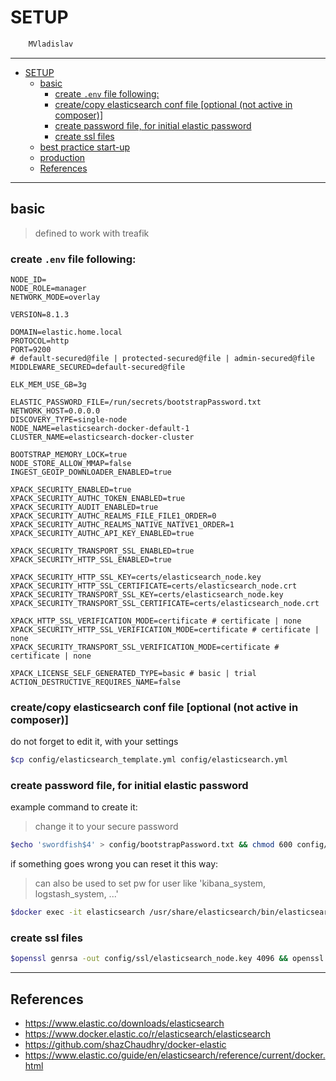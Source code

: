 # SETUP

```sh
    MVladislav
```

---

- [SETUP](#setup)
  - [basic](#basic)
    - [create `.env` file following:](#create-env-file-following)
    - [create/copy elasticsearch conf file [optional (not active in composer)]](#createcopy-elasticsearch-conf-file-optional-not-active-in-composer)
    - [create password file, for initial elastic password](#create-password-file-for-initial-elastic-password)
    - [create ssl files](#create-ssl-files)
  - [best practice start-up](#best-practice-start-up)
  - [production](#production)
  - [References](#references)

---

## basic

> defined to work with treafik

### create `.env` file following:

```env
NODE_ID=
NODE_ROLE=manager
NETWORK_MODE=overlay

VERSION=8.1.3

DOMAIN=elastic.home.local
PROTOCOL=http
PORT=9200
# default-secured@file | protected-secured@file | admin-secured@file
MIDDLEWARE_SECURED=default-secured@file

ELK_MEM_USE_GB=3g

ELASTIC_PASSWORD_FILE=/run/secrets/bootstrapPassword.txt
NETWORK_HOST=0.0.0.0
DISCOVERY_TYPE=single-node
NODE_NAME=elasticsearch-docker-default-1
CLUSTER_NAME=elasticsearch-docker-cluster

BOOTSTRAP_MEMORY_LOCK=true
NODE_STORE_ALLOW_MMAP=false
INGEST_GEOIP_DOWNLOADER_ENABLED=true

XPACK_SECURITY_ENABLED=true
XPACK_SECURITY_AUTHC_TOKEN_ENABLED=true
XPACK_SECURITY_AUDIT_ENABLED=true
XPACK_SECURITY_AUTHC_REALMS_FILE_FILE1_ORDER=0
XPACK_SECURITY_AUTHC_REALMS_NATIVE_NATIVE1_ORDER=1
XPACK_SECURITY_AUTHC_API_KEY_ENABLED=true

XPACK_SECURITY_TRANSPORT_SSL_ENABLED=true
XPACK_SECURITY_HTTP_SSL_ENABLED=true

XPACK_SECURITY_HTTP_SSL_KEY=certs/elasticsearch_node.key
XPACK_SECURITY_HTTP_SSL_CERTIFICATE=certs/elasticsearch_node.crt
XPACK_SECURITY_TRANSPORT_SSL_KEY=certs/elasticsearch_node.key
XPACK_SECURITY_TRANSPORT_SSL_CERTIFICATE=certs/elasticsearch_node.crt

XPACK_HTTP_SSL_VERIFICATION_MODE=certificate # certificate | none
XPACK_SECURITY_HTTP_SSL_VERIFICATION_MODE=certificate # certificate | none
XPACK_SECURITY_TRANSPORT_SSL_VERIFICATION_MODE=certificate # certificate | none

XPACK_LICENSE_SELF_GENERATED_TYPE=basic # basic | trial
ACTION_DESTRUCTIVE_REQUIRES_NAME=false
```

### create/copy elasticsearch conf file [optional (not active in composer)]

do not forget to edit it, with your settings

```sh
$cp config/elasticsearch_template.yml config/elasticsearch.yml
```

### create password file, for initial elastic password

example command to create it:

> change it to your secure password

```sh
$echo 'swordfish$4' > config/bootstrapPassword.txt && chmod 600 config/bootstrapPassword.txt
```

if something goes wrong you can reset it this way:

> can also be used to set pw for user like 'kibana_system, logstash_system, ...'

```sh
$docker exec -it elasticsearch /usr/share/elasticsearch/bin/elasticsearch-reset-password -u elastic
```

### create ssl files

```sh
$openssl genrsa -out config/ssl/elasticsearch_node.key 4096 && openssl req -new -x509 -sha256 -key config/ssl/elasticsearch_node.key -out config/ssl/elasticsearch_node.crt -days 365 -subj '/CN=elasticsearch'
```

---

## References

- <https://www.elastic.co/downloads/elasticsearch>
- <https://www.docker.elastic.co/r/elasticsearch/elasticsearch>
- <https://github.com/shazChaudhry/docker-elastic>
- <https://www.elastic.co/guide/en/elasticsearch/reference/current/docker.html>

